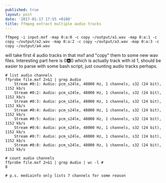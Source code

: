 ```yaml
---
published: true
layout: post
date: '2017-01-17 17:55 +0100'
title: ffmpeg extract multiple audio tracks
---
```

    ffmpeg -i input.mxf -map 0:a:0 -c copy ~/output/a1.wav -map 0:a:1 -c copy ~/output/a2.wav -map 0:a:2 -c copy ~/output/a3.wav -map 0:a:3 -c copy ~/output/a4.wav
    
will take first 4 audio tracks in that mxf and "copy" them to some new wav files. Interesting part here is 0:a:0 which is actually track with id 1, should be easier to parse with some bash script, just counting audio tracks perhaps.

    # list audio channels
    ffprobe file.mxf 2>&1 | grep Audio
        Stream #0:1: Audio: pcm_s24le, 48000 Hz, 1 channels, s32 (24 bit), 1152 kb/s
        Stream #0:2: Audio: pcm_s24le, 48000 Hz, 1 channels, s32 (24 bit), 1152 kb/s
        Stream #0:3: Audio: pcm_s24le, 48000 Hz, 1 channels, s32 (24 bit), 1152 kb/s
        Stream #0:4: Audio: pcm_s24le, 48000 Hz, 1 channels, s32 (24 bit), 1152 kb/s
        Stream #0:5: Audio: pcm_s24le, 48000 Hz, 1 channels, s32 (24 bit), 1152 kb/s
        Stream #0:6: Audio: pcm_s24le, 48000 Hz, 1 channels, s32 (24 bit), 1152 kb/s
        Stream #0:7: Audio: pcm_s24le, 48000 Hz, 1 channels, s32 (24 bit), 1152 kb/s
        Stream #0:8: Audio: pcm_s24le, 48000 Hz, 1 channels, s32 (24 bit), 1152 kb/s
    
    # count audio channels
    ffprobe file.mxf 2>&1 | grep Audio | wc -l #
    8
    
    # p.s. mediainfo only lists 7 channels for some reason

